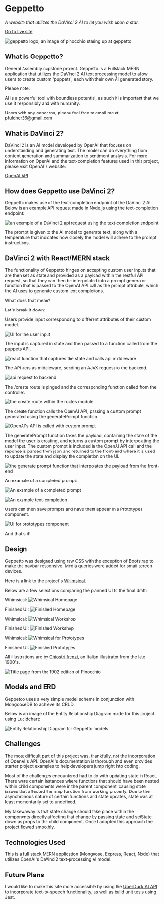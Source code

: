 # **Geppetto**

*A website that utilizes the DaVinci 2 AI to let you wish upon a star.*

<a  href="https://geppettoapp.herokuapp.com/home"  target="_blank">Go to live site</a>

![geppetto logo, an image of pinocchio staring up at geppetto](https://i.imgur.com/tzGCXcl.png)


## What is Geppetto?  

General Assembly capstone project.  Geppetto is a Fullstack MERN application that utilizes the DaVinci 2 AI text processing model to allow users to create custom 'puppets', each with their own AI generated story. 

Please note: 

AI is a powerful tool with boundless potential, as such it is important that we use it responsibly and with humanity.

Users with any concerns, please feel free to email me at pfulcher26@gmail.com 

## What is DaVinci 2?

DaVinci 2 is an AI model developed by OpenAI that focuses on understanding and generating text.  The model can do everything from content generation and summarization to sentiment analysis.  For more information on OpenAI and the text-completion features used in this project, please visit OpenAI's website:

<a  href="https://beta.openai.com/"  target="_blank">OpenAI API</a>

## How does Geppetto use DaVinci 2?

Geppetto makes use of the text-completion endpoint of the DaVinci 2 AI.  Below is an example API request made in Node.js using the text-completion endpoint: 

![an example of a DaVinci 2 api request using the text-completion endpoint](https://i.imgur.com/m5nzs53.png)

The prompt is given to the AI model to generate text, along with a temperature that indicates how closely the model will adhere to the prompt instructions. 

## DaVinci 2 with React/MERN stack

The functionality of Geppetto hinges on accepting custom user inputs that are then set as state and provided as a payload within the restful API request, so that they can then be interpolated into a prompt generator function that is passed to the OpenAI API call as the prompt attribute, which the AI uses to generate custom text completions. 

What does that mean? 

Let's break it down:

Users provide input corresponding to different attributes of their custom model.  

![UI for the user input](https://i.imgur.com/eKwra8s.png)

The input is captured in state and then passed to a function called from the puppets API.

![react function that captures the state and calls api middleware](https://i.imgur.com/Quuf7GO.png)

The API acts as middleware, sending an AJAX request to the backend. 

![api request to backend](https://i.imgur.com/dJyM5ff.png)

The /create route is pinged and the corresponding function called from the controller. 

![the create route within the routes module](https://i.imgur.com/F7TPwsX.png)

The create function calls the OpenAI API, passing a custom prompt generated using the generatePrompt function.  

![OpenAI's API is called with custom prompt](https://i.imgur.com/kEJoMvh.png)

The generatePrompt function takes the payload, containing the state of the model the user is creating, and returns a custom prompt by interpolating the user input.  The custom prompt is included in the OpenAI API call and the reponse is parsed from json and returned to the front-end where it is used to update the state and display the completion on the UI. 

![the generate prompt function that interpolates the payload from the front-end](https://i.imgur.com/3FaqQh2.png)

An example of a completed prompt: 

![An example of a completed prompt](https://i.imgur.com/WI63OJK.png)

![An example text-completion](https://i.imgur.com/8Ccv7VF.png)

Users can then save prompts and have them appear in a Prototypes component. 

![UI for prototypes component](https://i.imgur.com/uubJIia.png)

And that's it! 

## Design 

Geppetto was designed using raw CSS with the exception of Bootstrap to make the navbar responsive.  Media queries were added for small screen devices.  

Here is a link to the project's <a  href="https://whimsical.com/gepetto-FRkCLFx9oahpjUKvNBzssa"  target="_blank">Whimsical</a>.

Below are a few selections comparing the planned UI to the final draft:

Whimsical:
![Whimsical Homepage](https://i.imgur.com/uQtDXPe.png)

Finished UI:
![Finished Homepage](https://i.imgur.com/dy2oc5H.png)

Whimsical:
![Whimsical Workshop](https://i.imgur.com/TsjUIN0.png)

Finished UI: 
![Finished Workshop](https://i.imgur.com/fh1oKfP.png)

Whimsical: 
![Whimsical for Prototypes](https://i.imgur.com/02K7aXq.png)

Finished UI:
![Finished Prototypes](https://i.imgur.com/BxcGfzk.png)

All illustrations are by <a  href="https://en.wikipedia.org/wiki/Carlo_Chiostri"  target="_blank">Chiostri frenzi</a>, an Italian illustrator from the late 1900's. 

![Title page from the 1902 edition of Pinocchio](https://i.imgur.com/EErh0j4.png)

## Models and ERD 
Geppetoo uses a very simple model scheme in conjunction with MongooseDB to achieve its CRUD.  

Below is an image of the Entity Relationship Diagram made for this project using Lucidchart:

![Entity Relationship Diagram for Geppetto models](https://i.imgur.com/qUcG1X0.png)

## Challenges 
The most difficult part of this project was, thankfully, not the incorporation of OpenAI's API.  OpenAI's documentation is thorough and even provides starter project examples to help developers jump right into coding.  

Most of the challenges encountered had to do with updating state in React.  There were certain instances where functions that should have been nested within child components were in the parent component, causing state issues that affected the map function from working properly.  Due to the asynchronous nature of certain functions and state updates, state was at least momentarily set to undefined.  

My takewaway is that state change should take place within the components directly affecting that change by passing state and setState down as props to the child component.  Once I adopted this approach the project flowed smoothly.  

## Technologies Used 
This is a full stack MERN application (Mongoose, Express, React, Node) that utilizes OpenAI's DaVinci2 text-processing AI model.  

## Future Plans
I would like to make this site more accessible by using the <a  href="https://app.uberduck.ai/" target="_blank">UberDuck AI API</a> to incorporate text-to-speech functionality, as well as build unit tests using Jest. 


